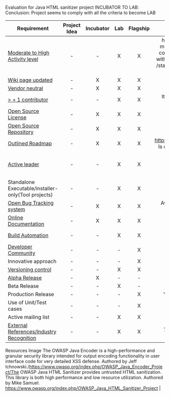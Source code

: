 Evaluation for Java HTML sanitizer project
INCUBATOR TO LAB:
Conclusion: Project seems to comply with all the criteria to become LAB
<style>
  .markdown-body table td {
    font-size: 10px !important;
  }
</style>

| Requirement   |   Project Idea     |        Incubator   |          Lab       |       Flagship     |     Reason       |
|---------------|:------------------:|:------------------:|:------------------:|:------------------:|:------------------:|
| [Moderate to High Activity level](http://blog.openhub.net/about-project-activity-icons/)|  - |  - | X | X |has had 284 commits made by 6 contributors  representing 65,100 lines of code/is mostly written in JavaScript with a very low number of source code comments has a codebase with a long source history maintained by a average size development team with increasing Y-O-Y commits/took an estimated 16 years of effort (COCOMO model) /starting with its first commit in March, 2011 ending with its most recent commit 3 days ago|
| [Wiki page updated](Wiki-page-updated.md) |  - | X | X | X | Yes the page has all the requirements expected for an updated wiki page |
| [Vendor neutral](vendor_neutral.md)  |  - | X | X | X |No logo appears on their wiki page|
| [> + 1 contributor](contributors.md) |  - | - | X | X |It has 6 contributors(see openhub: https://www.openhub.net/p/owasp-java-html-sanitizer |
| [Open Source License](licenses.md) |  - | X | X | X |Apache 2 License and the New BSD License (displayed on wiki page)|
| [Open Source Repository](https://www.openhub.net/orgs/OWASP)  |  - | X | X | X |https://github.com/owasp/java-html-sanitizer|
| [Outlined Roadmap](outlined_roadmap.md)  |  - | X | X | X |https://www.owasp.org/index.php/OWASP_Java_HTML_Sanitizer_Project#tab=Roadmap Is quite simple but the project is quite mature based on the code analysis by Openhub
| [Active leader](active_leader.md) |  -  | - | X | X | Yes, promotion through conferesebces such as APPSEC, Book author http://www.amazon.com/Iron-Clad-Java-Building-Secure-Applications/dp/0071835881 with activities ansd views every month : https://groups.google.com/forum/#!forum/owasp-java-html-sanitizer-support |
| Standalone Executable/installer-only(Tool projects) |  -  | - | X | X |Reason: this is a code, not required
| [Open Bug Tracking system](https://en.wikipedia.org/wiki/Bug_tracking_system)  |  - | X | X | X |Avaliable: https://github.com/owasp/java-html-sanitizer/issues (15 issues open/40 closed)
| [Online Documentation](onlinedocumentation.md) |  -  | X | X | X | available:https://github.com/OWASP/java-html-sanitizer/blob/master/docs/getting_started.md
| [Build Automation](https://en.wikipedia.org/wiki/Build_automation)  | - | - | X | X | available through maven (maven project: https://github.com/OWASP/java-html-sanitizer/blob/master/pom.xml)
| [Developer Community](developer.md) |  -  | - | - | X | NOT FOUND |
| Innovative approach |  -  | - | - | X | NOT FOUND |
| [Versioning control](https://git-scm.com/book/en/v2/Getting-Started-About-Version-Control)|  -  | - | X | X | yes through maven central: v239 at Maven Central
| [Alpha Release](alpha_release.md)|  - | X | - | - |
| Beta Release |  -  | - | X | - |
| Production Release |  -  | - | - | X | YES: Code seems very mature (code base of 4 years, see openhub for more info)|
| Use of Unit/Test cases |  -  | - | - | X | NOT FOUND: project leader can provide more info on this |
| Active mailing list |  -  | - | X | X | YES: mailing list has 99 posting topics over a period of 2 years |
| [External References/Industry Recognition](industry_recognition.md) |  -  | - | X | X | yes:MENTIONED IN http://www.amazon.com/Iron-Clad-Java-Building-Secure-Applications/dp/0071835881: APPENDIX
Resources
Image The OWASP Java Encoder is a high-performance and granular security library intended for output encoding functionality in user interface code for very detailed XSS defense. Authored by Jeff Ichnowski./https://www.owasp.org/index.php/OWASP_Java_Encoder_Project/The OWASP Java HTML Sanitizer provides untrusted HTML sanitization. This library is both high performance and low resource utilization. Authored by Mike Samuel.
https://www.owasp.org/index.php/OWASP_Java_HTML_Sanitizer_Project |


